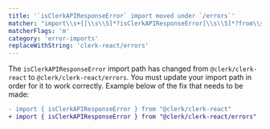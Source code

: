 ```yaml
---
title: '`isClerkAPIResponseError` import moved under `/errors`'
matcher: "import\\s+{[\\s\\S]*?isClerkAPIResponseError[\\s\\S]*?from\\s+['\"]@clerk\\/(clerk-react)[\\s\\S]*?['\"]"
matcherFlags: 'm'
category: 'error-imports'
replaceWithString: 'clerk-react/errors'
---
```


The `isClerkAPIResponseError` import path has changed from `@clerk/clerk-react` to `@clerk/clerk-react/errors`. You must update your import path in order for it to work correctly. Example below of the fix that needs to be made:

```diff
- import { isClerkAPIResponseError } from "@clerk/clerk-react"
+ import { isClerkAPIResponseError } from "@clerk/clerk-react/errors"
```
